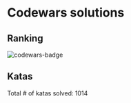 # Codewars solutions

## Ranking
<img width="auto" alt="codewars-badge" src="https://www.codewars.com/users/lucasbraganca/badges/large">

## Katas
Total # of katas solved: 1014
